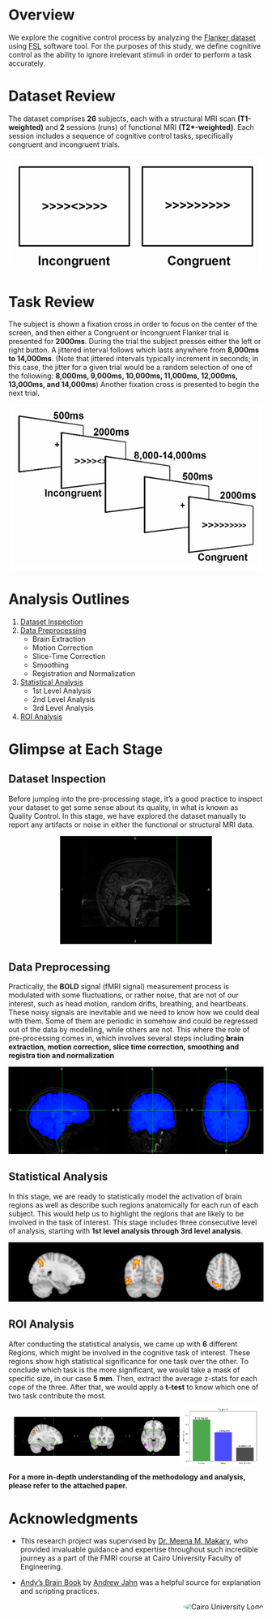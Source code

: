 # Overview
We explore the cognitive control process by analyzing the [Flanker dataset](https://openfmri.org/dataset/ds000102/) using [FSL](https://ftp.nmr.mgh.harvard.edu/pub/dist/freesurfer/tutorial_packages/OSX/fsl_501/doc/index.html) software tool. For the purposes of this study, we define cognitive control as the ability to ignore irrelevant stimuli in order to perform a task accurately. 

# Dataset Review 
The dataset comprises **26** subjects, each with a structural MRI scan      **(T1-weighted)** and **2** sessions (runs) of functional MRI **(T2\*-weighted)**. Each session includes a sequence of cognitive control tasks, specifically congruent and incongruent trials. 

<p align="center">
  <img src="figs\cong vs incong.png" alt="Tasks Included in Flanker Dataset" title="Tasks Included in Flanker Dataset" />
</p>

# Task Review 
The subject is shown a fixation cross in order to focus on the center of the screen, and then either a Congruent 
or Incongruent Flanker trial is presented for **2000ms**. During the trial the subject presses either 
the left or right button. A jittered interval follows which lasts anywhere from **8,000ms to 
14,000ms**. (Note that jittered intervals typically increment in seconds; in this case, the jitter for 
a given trial would be a random selection of one of the following: **8,000ms, 9,000ms, 10,000ms, 
11,000ms, 12,000ms, 13,000ms, and 14,000ms**) Another fixation cross is presented to begin 
the next trial.

<p align="center">
  <img src="figs\run sequence.png" alt="The Run Sequence" title="The Run Sequence" />
</p>


# Analysis Outlines

1. [Dataset Inspection](#dataset-inspection)
2. [Data Preprocessing](#data-preprocessing)
   - Brain Extraction
   - Motion Correction
   - Slice-Time Correction
   - Smoothing
   - Registration and Normalization
3. [Statistical Analysis](#statistical-analysis)
   - 1st Level Analysis
   - 2nd Level Analysis
   - 3rd Level Analysis
4. [ROI Analysis](#roi-analysis)

# Glimpse at Each Stage 

## Dataset Inspection
Before jumping into the pre-processing stage, it’s a good practice to inspect your dataset to
 get some sense about its quality, in what is known as Quality Control. In this stage, we
 have explored the dataset manually to report any artifacts or noise in either the functional or
 structural MRI data. 

 <p align="center">
  <img src="figs\Wrap around.png" alt="Wrap Around Artifact of Anatomical MRI" title="Wrap Around Artifact of Anatomical MRI" width="300" />
</p>


## Data Preprocessing
Practically, the **BOLD** signal (fMRI signal) measurement process is modulated with some fluctuations, or rather noise,
that are not of our interest, such as head motion, random drifts, breathing, and heartbeats.
These noisy signals are inevitable and we need to know how we could deal with them. Some of
them are periodic in somehow and could be regressed out of the data by modelling, while others
are not. This where the role of pre-processing comes in, which involves several steps including
**brain extraction, motion correction, slice time correction, smoothing and registra
tion and normalization**

<p align="center">
  <img src="figs\best_skull_stripping_sub_8png.png" alt="Skull Stripping Example" title="Skull Stripping Example" />
</p>


## Statistical Analysis
 In this stage, we are ready to statistically model the activation of brain regions as well as describe
 such regions anatomically for each run of each subject. This would help us to highlight the
 regions that are likely to be involved in the task of interest. This stage includes three consecutive level of analysis, starting with **1st level analysis through 3rd level analysis**. 

<p align="center">
  <img src="figs\clusters.png" alt="The Statistically Significant Regions" title="The Statistically Significant Regions" />
</p>

## ROI Analysis

After conducting the statistical analysis, we came up with **6** different Regions, which might be involved in the cognitive task of interest. These regions show high statistical significance for one task over the other. To conclude which task is the more significant, we would take a mask of specific size, in our case **5 mm**. Then, extract the average z-stats for each cope of the three. After that, we would apply a **t-test** to know which one of two task contribute the most.

<p align="center">
  <img src="figs/Cluster_1.png" alt="Cluster 1, highlighted with the cursor" title="Cluster 1, highlighted with the cursor" style="width:65%;  vertical-align:middle;" />
  <img src="figs/Region_1.png" alt="The Average of Z-stats for Each Cope with the Statistical Significance of Each" title="The Average of Z-stats for Each Cope with the Statistical Significance" style="width:30%; vertical-align:middle;" />
</p>


**For a more in-depth understanding of the methodology and analysis, please refer to the attached paper.**

# Acknowledgments

- This research project was supervised by [Dr. Meena M. Makary](https://www.linkedin.com/in/meenamakary/), who provided invaluable guidance and expertise throughout such incredible journey as a part of the FMRI course at Cairo University Faculty of Engineering.

- [Andy’s Brain Book](https://andysbrainbook.readthedocs.io/en/latest/#welcome-to-andy-s-brain-book) by [Andrew Jahn](https://medicine.umich.edu/dept/radiology/andrew-jahn-phd) was a helpful source for explanation and scripting practices.  

<div style="text-align: right">
    <img src="https://imgur.com/Wk4nR0m.png" alt="Cairo University Logo" width="100" style="border-radius: 50%;"/>
</div>

